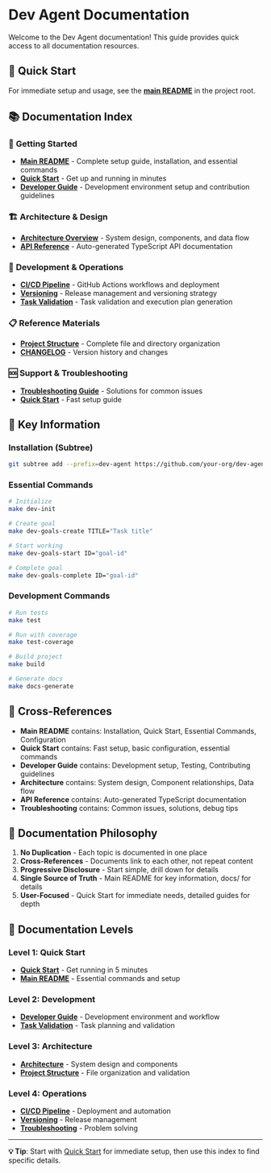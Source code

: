 # Dev Agent Documentation

Welcome to the Dev Agent documentation! This guide provides quick access to all documentation resources.

## 🚀 Quick Start

For immediate setup and usage, see the **[main README](../README.md)** in the project root.

## 📚 Documentation Index

### 🎯 **Getting Started**
- **[Main README](../README.md)** - Complete setup guide, installation, and essential commands
- **[Quick Start](quick-start.md)** - Get up and running in minutes
- **[Developer Guide](developer-guide.md)** - Development environment setup and contribution guidelines

### 🏗️ **Architecture & Design**
- **[Architecture Overview](architecture.md)** - System design, components, and data flow
- **[API Reference](api/)** - Auto-generated TypeScript API documentation

### 🔧 **Development & Operations**
- **[CI/CD Pipeline](ci-cd.md)** - GitHub Actions workflows and deployment
- **[Versioning](versioning.md)** - Release management and versioning strategy
- **[Task Validation](task-validation.md)** - Task validation and execution plan generation

### 📋 **Reference Materials**
- **[Project Structure](structure.md)** - Complete file and directory organization
- **[CHANGELOG](CHANGELOG.md)** - Version history and changes

### 🆘 **Support & Troubleshooting**
- **[Troubleshooting Guide](troubleshooting.md)** - Solutions for common issues
- **[Quick Start](quick-start.md)** - Fast setup guide

## 🎯 **Key Information**

### **Installation (Subtree)**
```bash
git subtree add --prefix=dev-agent https://github.com/your-org/dev-agent.git main --squash
```

### **Essential Commands**
```bash
# Initialize
make dev-init

# Create goal
make dev-goals-create TITLE="Task title"

# Start working
make dev-goals-start ID="goal-id"

# Complete goal
make dev-goals-complete ID="goal-id"
```

### **Development Commands**
```bash
# Run tests
make test

# Run with coverage
make test-coverage

# Build project
make build

# Generate docs
make docs-generate
```

## 🔗 **Cross-References**

- **Main README** contains: Installation, Quick Start, Essential Commands, Configuration
- **Quick Start** contains: Fast setup, basic configuration, essential commands
- **Developer Guide** contains: Development setup, Testing, Contributing guidelines
- **Architecture** contains: System design, Component relationships, Data flow
- **API Reference** contains: Auto-generated TypeScript documentation
- **Troubleshooting** contains: Common issues, solutions, debug tips

## 📖 **Documentation Philosophy**

1. **No Duplication** - Each topic is documented in one place
2. **Cross-References** - Documents link to each other, not repeat content
3. **Progressive Disclosure** - Start simple, drill down for details
4. **Single Source of Truth** - Main README for key information, docs/ for details
5. **User-Focused** - Quick Start for immediate needs, detailed guides for depth

## 🎯 **Documentation Levels**

### **Level 1: Quick Start**
- **[Quick Start](quick-start.md)** - Get running in 5 minutes
- **[Main README](../README.md)** - Essential commands and setup

### **Level 2: Development**
- **[Developer Guide](developer-guide.md)** - Development environment and workflow
- **[Task Validation](task-validation.md)** - Task planning and validation

### **Level 3: Architecture**
- **[Architecture](architecture.md)** - System design and components
- **[Project Structure](structure.md)** - File organization and validation

### **Level 4: Operations**
- **[CI/CD Pipeline](ci-cd.md)** - Deployment and automation
- **[Versioning](versioning.md)** - Release management
- **[Troubleshooting](troubleshooting.md)** - Problem solving

---

**💡 Tip**: Start with [Quick Start](quick-start.md) for immediate setup, then use this index to find specific details.

